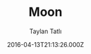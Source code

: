 ---
layout: JamstackTheme
title: Moon
github: https://github.com/TaylanTatli/Moon
demo: https://taylantatli.github.io/Moon
author: Taylan Tatlı
ssg: Jekyll
date: 2016-04-13T21:13:26.000Z
description: Moon is a minimal, one column jekyll theme.
stale: true
---